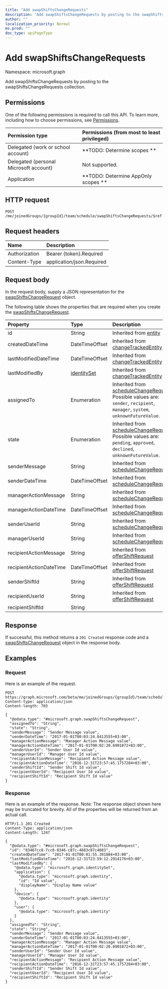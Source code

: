 ```yaml
---
title: "Add swapShiftsChangeRequests"
description: "Add swapShiftsChangeRequests by posting to the swapShiftsChangeRequests collection."
author: ""
localization_priority: Normal
ms.prod: ""
doc_type: apiPageType
---
```


# Add swapShiftsChangeRequests

Namespace: microsoft.graph

Add swapShiftsChangeRequests by posting to the swapShiftsChangeRequests collection.

## Permissions
One of the following permissions is required to call this API. To learn more, including how to choose permissions, see [Permissions](/concepts/permissions-reference.md).

|Permission type|Permissions (from most to least privileged)|
|:---|:---|
|Delegated (work or school account)|**TODO: Determine scopes **|
|Delegated (personal Microsoft account)|Not supported.|
|Application|**TODO: Determine AppOnly scopes **|

## HTTP request
<!-- {
  "blockType": "ignored"
}
-->
``` http
POST /me/joinedGroups/{groupId}/team/schedule/swapShiftsChangeRequests/$ref
```

## Request headers
|Name|Description|
|:---|:---|
|Authorization|Bearer {token}.Required|
|Content-Type|application/json.Required|

## Request body
In the request body, supply a JSON representation for the [swapShiftsChangeRequest](../resources/swapshiftschangerequest.md) object.

The following table shows the properties that are required when you create the [swapShiftsChangeRequest](../resources/swapshiftschangerequest.md).

|Property|Type|Description|
|:---|:---|:---|
|id|String| Inherited from [entity](../resources/entity.md)|
|createdDateTime|DateTimeOffset| Inherited from [changeTrackedEntity](../resources/changetrackedentity.md)|
|lastModifiedDateTime|DateTimeOffset| Inherited from [changeTrackedEntity](../resources/changetrackedentity.md)|
|lastModifiedBy|[identitySet](../resources/identityset.md)| Inherited from [changeTrackedEntity](../resources/changetrackedentity.md)|
|assignedTo|Enumeration| Inherited from [scheduleChangeRequest](../resources/schedulechangerequest.md). Possible values are: `sender`, `recipient`, `manager`, `system`, `unknownFutureValue`.|
|state|Enumeration| Inherited from [scheduleChangeRequest](../resources/schedulechangerequest.md). Possible values are: `pending`, `approved`, `declined`, `unknownFutureValue`.|
|senderMessage|String| Inherited from [scheduleChangeRequest](../resources/schedulechangerequest.md)|
|senderDateTime|DateTimeOffset| Inherited from [scheduleChangeRequest](../resources/schedulechangerequest.md)|
|managerActionMessage|String| Inherited from [scheduleChangeRequest](../resources/schedulechangerequest.md)|
|managerActionDateTime|DateTimeOffset| Inherited from [scheduleChangeRequest](../resources/schedulechangerequest.md)|
|senderUserId|String| Inherited from [scheduleChangeRequest](../resources/schedulechangerequest.md)|
|managerUserId|String| Inherited from [scheduleChangeRequest](../resources/schedulechangerequest.md)|
|recipientActionMessage|String| Inherited from [offerShiftRequest](../resources/offershiftrequest.md)|
|recipientActionDateTime|DateTimeOffset| Inherited from [offerShiftRequest](../resources/offershiftrequest.md)|
|senderShiftId|String| Inherited from [offerShiftRequest](../resources/offershiftrequest.md)|
|recipientUserId|String| Inherited from [offerShiftRequest](../resources/offershiftrequest.md)|
|recipientShiftId|String||



## Response
If successful, this method returns a `201 Created` response code and a [swapShiftsChangeRequest](../resources/swapshiftschangerequest.md) object in the response body.

## Examples

### Request
Here is an example of the request.
<!-- {
  "blockType": "request",
  "name": "create_swapshiftschangerequest_from_"
}
-->
``` http
POST https://graph.microsoft.com/beta/me/joinedGroups/{groupId}/team/schedule/swapShiftsChangeRequests
Content-type: application/json
Content-length: 703

{
  "@odata.type": "#microsoft.graph.swapShiftsChangeRequest",
  "assignedTo": "String",
  "state": "String",
  "senderMessage": "Sender Message value",
  "senderDateTime": "2017-01-01T00:03:24.8413555+03:00",
  "managerActionMessage": "Manager Action Message value",
  "managerActionDateTime": "2017-01-01T00:02:20.6901872+03:00",
  "senderUserId": "Sender User Id value",
  "managerUserId": "Manager User Id value",
  "recipientActionMessage": "Recipient Action Message value",
  "recipientActionDateTime": "2016-12-31T23:57:45.1757284+03:00",
  "senderShiftId": "Sender Shift Id value",
  "recipientUserId": "Recipient User Id value",
  "recipientShiftId": "Recipient Shift Id value"
}
```

### Response
Here is an example of the response. Note: The response object shown here may be truncated for brevity. All of the properties will be returned from an actual call.
<!-- {
  "blockType": "response",
  "truncated": true,
  "@odata.type": "microsoft.graph.swapshiftschangerequest"
}
-->
``` http
HTTP/1.1 201 Created
Content-Type: application/json
Content-Length: 1247

{
  "@odata.type": "#microsoft.graph.swapShiftsChangeRequest",
  "id": "83467cc8-7cc8-8346-c87c-4683c87c4683",
  "createdDateTime": "2017-01-01T00:01:55.391884+03:00",
  "lastModifiedDateTime": "2016-12-31T23:59:12.2914176+03:00",
  "lastModifiedBy": {
    "@odata.type": "microsoft.graph.identitySet",
    "application": {
      "@odata.type": "microsoft.graph.identity",
      "id": "Id value",
      "displayName": "Display Name value"
    },
    "device": {
      "@odata.type": "microsoft.graph.identity"
    },
    "user": {
      "@odata.type": "microsoft.graph.identity"
    }
  },
  "assignedTo": "String",
  "state": "String",
  "senderMessage": "Sender Message value",
  "senderDateTime": "2017-01-01T00:03:24.8413555+03:00",
  "managerActionMessage": "Manager Action Message value",
  "managerActionDateTime": "2017-01-01T00:02:20.6901872+03:00",
  "senderUserId": "Sender User Id value",
  "managerUserId": "Manager User Id value",
  "recipientActionMessage": "Recipient Action Message value",
  "recipientActionDateTime": "2016-12-31T23:57:45.1757284+03:00",
  "senderShiftId": "Sender Shift Id value",
  "recipientUserId": "Recipient User Id value",
  "recipientShiftId": "Recipient Shift Id value"
}
```

